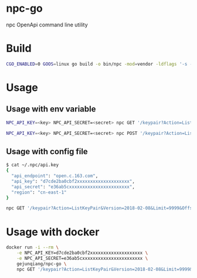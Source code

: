 # npc-go
npc OpenApi command line utility

# Build

```bash
CGO_ENABLED=0 GOOS=linux go build -o bin/npc -mod=vendor -ldflags '-s -w' ./cmd/main.go
```

# Usage

## Usage with env variable

```bash
NPC_API_KEY=<key> NPC_API_SECRET=<secret> npc GET '/keypair?Action=ListKeyPair&Version=2018-02-08&Limit=9999&Offset=0'

NPC_API_KEY=<key> NPC_API_SECRET=<secret> npc POST '/keypair?Action=ListKeyPair&Version=2018-02-08&Limit=9999&Offset=0' '{"KeyContent":"ssh-rsa xxxxxxxxxx", "KeyName": "test"}'
```

## Usage with config file

```bash
$ cat ~/.npc/api.key 
{
  "api_endpoint": "open.c.163.com",
  "api_key": "d7cde2ba0cbf2xxxxxxxxxxxxxxxxxxxx",
  "api_secret": "e36ab5cxxxxxxxxxxxxxxxxxxxxxxx",
  "region": "cn-east-1"
}
```

```bash
npc GET '/keypair?Action=ListKeyPair&Version=2018-02-08&Limit=9999&Offset=0'
```

# Usage with docker

```bash
docker run -i --rm \
    -e NPC_API_KEY=d7cde2ba0cbf2xxxxxxxxxxxxxxxxxxxx \
    -e NPC_API_SECRET=e36ab5cxxxxxxxxxxxxxxxxxxxxxxx \
    gejunqiang/npc-go \
    npc GET '/keypair?Action=ListKeyPair&Version=2018-02-08&Limit=9999&Offset=0'
```
